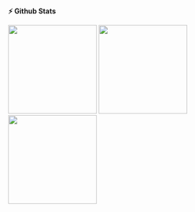 <b>⚡ Github Stats</b>

<div align="left">
<img height="180em" src="https://github-readme-stats.vercel.app/api/top-langs/?username=victormxllo&show_icons=true&hide_border=true&layout=compact&langs_count=8&theme=default"/>	
<img height="180em" src="https://github-readme-stats.vercel.app/api?username=victormxllo&show_icons=true&hide_border=true&count_private=true&include_all_commits=true&theme=default" />
</div>
<img height="180em" src="https://github-readme-streak-stats.herokuapp.com/?user=victormxllo&show_icons=true&hide_border=true&count_private=true&include_all_commits=true&theme=default" />
</div>
